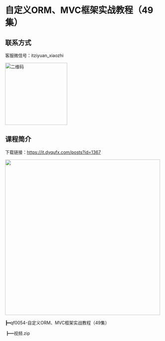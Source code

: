 # 自定义ORM、MVC框架实战教程（49集）

## 联系方式

客服微信号：itziyuan_xiaozhi

<img src="https://ziyuanyun.oss-cn-guangzhou.aliyuncs.com/common/20240614073449/666b82192834a.jpg" width="200" height="200" alt="二维码">

## 课程简介

下载链接：https://it.dyqufx.com/posts?id=1367

<img src="https://ziyuanyun.oss-cn-guangzhou.aliyuncs.com/yun/20240515153919/664466a722e98.jpg" width="500" alt="">

  ┣━qf0054-自定义ORM、MVC框架实战教程（49集）

 ┣━视频.zip

  